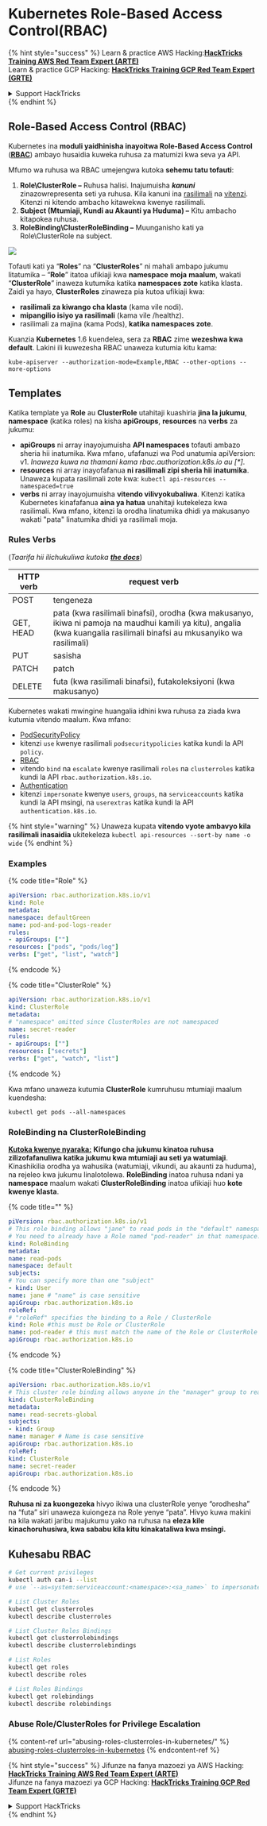 # Kubernetes Role-Based Access Control(RBAC)

{% hint style="success" %}
Learn & practice AWS Hacking:<img src="../../.gitbook/assets/image (1).png" alt="" data-size="line">[**HackTricks Training AWS Red Team Expert (ARTE)**](https://training.hacktricks.xyz/courses/arte)<img src="../../.gitbook/assets/image (1).png" alt="" data-size="line">\
Learn & practice GCP Hacking: <img src="../../.gitbook/assets/image (2).png" alt="" data-size="line">[**HackTricks Training GCP Red Team Expert (GRTE)**<img src="../../.gitbook/assets/image (2).png" alt="" data-size="line">](https://training.hacktricks.xyz/courses/grte)

<details>

<summary>Support HackTricks</summary>

* Check the [**subscription plans**](https://github.com/sponsors/carlospolop)!
* **Join the** 💬 [**Discord group**](https://discord.gg/hRep4RUj7f) or the [**telegram group**](https://t.me/peass) or **follow** us on **Twitter** 🐦 [**@hacktricks\_live**](https://twitter.com/hacktricks\_live)**.**
* **Share hacking tricks by submitting PRs to the** [**HackTricks**](https://github.com/carlospolop/hacktricks) and [**HackTricks Cloud**](https://github.com/carlospolop/hacktricks-cloud) github repos.

</details>
{% endhint %}

## Role-Based Access Control (RBAC)

Kubernetes ina **moduli yaidhinisha inayoitwa Role-Based Access Control** ([**RBAC**](https://kubernetes.io/docs/reference/access-authn-authz/rbac/)) ambayo husaidia kuweka ruhusa za matumizi kwa seva ya API.

Mfumo wa ruhusa wa RBAC umejengwa kutoka **sehemu tatu tofauti**:

1. **Role\ClusterRole ­–** Ruhusa halisi. Inajumuisha _**kanuni**_ zinazowrepresenta seti ya ruhusa. Kila kanuni ina [rasilimali](https://kubernetes.io/docs/reference/kubectl/overview/#resource-types) na [vitenzi](https://kubernetes.io/docs/reference/access-authn-authz/authorization/#determine-the-request-verb). Kitenzi ni kitendo ambacho kitawekwa kwenye rasilimali.
2. **Subject (Mtumiaji, Kundi au Akaunti ya Huduma) –** Kitu ambacho kitapokea ruhusa.
3. **RoleBinding\ClusterRoleBinding –** Muunganisho kati ya Role\ClusterRole na subject.

![](https://www.cyberark.com/wp-content/uploads/2018/12/rolebiding\_serviceaccount\_and\_role-1024x551.png)

Tofauti kati ya “**Roles**” na “**ClusterRoles**” ni mahali ambapo jukumu litatumika – “**Role**” itatoa ufikiaji kwa **namespace** **moja** **maalum**, wakati “**ClusterRole**” inaweza kutumika katika **namespaces zote** katika klasta. Zaidi ya hayo, **ClusterRoles** zinaweza pia kutoa ufikiaji kwa:

* **rasilimali za kiwango cha klasta** (kama vile nodi).
* **mipangilio isiyo ya rasilimali** (kama vile /healthz).
* rasilimali za majina (kama Pods), **katika namespaces zote**.

Kuanzia **Kubernetes** 1.6 kuendelea, sera za **RBAC** zime **wezeshwa kwa default**. Lakini ili kuwezesha RBAC unaweza kutumia kitu kama:
```
kube-apiserver --authorization-mode=Example,RBAC --other-options --more-options
```
## Templates

Katika template ya **Role** au **ClusterRole** utahitaji kuashiria **jina la jukumu**, **namespace** (katika roles) na kisha **apiGroups**, **resources** na **verbs** za jukumu:

* **apiGroups** ni array inayojumuisha **API namespaces** tofauti ambazo sheria hii inatumika. Kwa mfano, ufafanuzi wa Pod unatumia apiVersion: v1. _Inaweza kuwa na thamani kama rbac.authorization.k8s.io au \[\*]_.
* **resources** ni array inayofafanua **ni rasilimali zipi sheria hii inatumika**. Unaweza kupata rasilimali zote kwa: `kubectl api-resources --namespaced=true`
* **verbs** ni array inayojumuisha **vitendo vilivyokubaliwa**. Kitenzi katika Kubernetes kinafafanua **aina ya hatua** unahitaji kutekeleza kwa rasilimali. Kwa mfano, kitenzi la orodha linatumika dhidi ya makusanyo wakati "pata" linatumika dhidi ya rasilimali moja.

### Rules Verbs

(_Taarifa hii ilichukuliwa kutoka_ [_**the docs**_](https://kubernetes.io/docs/reference/access-authn-authz/authorization/#determine-the-request-verb))

| HTTP verb | request verb                                                                                                                                                  |
| --------- | ------------------------------------------------------------------------------------------------------------------------------------------------------------- |
| POST      | tengeneza                                                                                                                                                     |
| GET, HEAD | pata (kwa rasilimali binafsi), orodha (kwa makusanyo, ikiwa ni pamoja na maudhui kamili ya kitu), angalia (kwa kuangalia rasilimali binafsi au mkusanyiko wa rasilimali) |
| PUT       | sasisha                                                                                                                                                       |
| PATCH     | patch                                                                                                                                                         |
| DELETE    | futa (kwa rasilimali binafsi), futakoleksiyoni (kwa makusanyo)                                                                                              |

Kubernetes wakati mwingine huangalia idhini kwa ruhusa za ziada kwa kutumia vitendo maalum. Kwa mfano:

* [PodSecurityPolicy](https://kubernetes.io/docs/concepts/policy/pod-security-policy/)
* kitenzi `use` kwenye rasilimali `podsecuritypolicies` katika kundi la API `policy`.
* [RBAC](https://kubernetes.io/docs/reference/access-authn-authz/rbac/#privilege-escalation-prevention-and-bootstrapping)
* vitendo `bind` na `escalate` kwenye rasilimali `roles` na `clusterroles` katika kundi la API `rbac.authorization.k8s.io`.
* [Authentication](https://kubernetes.io/docs/reference/access-authn-authz/authentication/)
* kitenzi `impersonate` kwenye `users`, `groups`, na `serviceaccounts` katika kundi la API msingi, na `userextras` katika kundi la API `authentication.k8s.io`.

{% hint style="warning" %}
Unaweza kupata **vitendo vyote ambavyo kila rasilimali inasaidia** ukitekeleza `kubectl api-resources --sort-by name -o wide`
{% endhint %}

### Examples

{% code title="Role" %}
```yaml
apiVersion: rbac.authorization.k8s.io/v1
kind: Role
metadata:
namespace: defaultGreen
name: pod-and-pod-logs-reader
rules:
- apiGroups: [""]
resources: ["pods", "pods/log"]
verbs: ["get", "list", "watch"]
```
{% endcode %}

{% code title="ClusterRole" %}
```yaml
apiVersion: rbac.authorization.k8s.io/v1
kind: ClusterRole
metadata:
# "namespace" omitted since ClusterRoles are not namespaced
name: secret-reader
rules:
- apiGroups: [""]
resources: ["secrets"]
verbs: ["get", "watch", "list"]
```
{% endcode %}

Kwa mfano unaweza kutumia **ClusterRole** kumruhusu mtumiaji maalum kuendesha:
```
kubectl get pods --all-namespaces
```
### **RoleBinding na ClusterRoleBinding**

[**Kutoka kwenye nyaraka:**](https://kubernetes.io/docs/reference/access-authn-authz/rbac/#rolebinding-and-clusterrolebinding) **Kifungo cha jukumu kinatoa ruhusa zilizofafanuliwa katika jukumu kwa mtumiaji au seti ya watumiaji**. Kinashikilia orodha ya wahusika (watumiaji, vikundi, au akaunti za huduma), na rejeleo kwa jukumu linalotolewa. **RoleBinding** inatoa ruhusa ndani ya **namespace** maalum wakati **ClusterRoleBinding** inatoa ufikiaji huo **kote kwenye klasta**.

{% code title="" %}
```yaml
piVersion: rbac.authorization.k8s.io/v1
# This role binding allows "jane" to read pods in the "default" namespace.
# You need to already have a Role named "pod-reader" in that namespace.
kind: RoleBinding
metadata:
name: read-pods
namespace: default
subjects:
# You can specify more than one "subject"
- kind: User
name: jane # "name" is case sensitive
apiGroup: rbac.authorization.k8s.io
roleRef:
# "roleRef" specifies the binding to a Role / ClusterRole
kind: Role #this must be Role or ClusterRole
name: pod-reader # this must match the name of the Role or ClusterRole you wish to bind to
apiGroup: rbac.authorization.k8s.io
```
{% endcode %}

{% code title="ClusterRoleBinding" %}
```yaml
apiVersion: rbac.authorization.k8s.io/v1
# This cluster role binding allows anyone in the "manager" group to read secrets in any namespace.
kind: ClusterRoleBinding
metadata:
name: read-secrets-global
subjects:
- kind: Group
name: manager # Name is case sensitive
apiGroup: rbac.authorization.k8s.io
roleRef:
kind: ClusterRole
name: secret-reader
apiGroup: rbac.authorization.k8s.io
```
{% endcode %}

**Ruhusa ni za kuongezeka** hivyo ikiwa una clusterRole yenye “orodhesha” na “futa” siri unaweza kuiongeza na Role yenye “pata”. Hivyo kuwa makini na kila wakati jaribu majukumu yako na ruhusa na **eleza kile kinachoruhusiwa, kwa sababu kila kitu kinakataliwa kwa msingi.**

## **Kuhesabu RBAC**
```bash
# Get current privileges
kubectl auth can-i --list
# use `--as=system:serviceaccount:<namespace>:<sa_name>` to impersonate a service account

# List Cluster Roles
kubectl get clusterroles
kubectl describe clusterroles

# List Cluster Roles Bindings
kubectl get clusterrolebindings
kubectl describe clusterrolebindings

# List Roles
kubectl get roles
kubectl describe roles

# List Roles Bindings
kubectl get rolebindings
kubectl describe rolebindings
```
### Abuse Role/ClusterRoles for Privilege Escalation

{% content-ref url="abusing-roles-clusterroles-in-kubernetes/" %}
[abusing-roles-clusterroles-in-kubernetes](abusing-roles-clusterroles-in-kubernetes/)
{% endcontent-ref %}

{% hint style="success" %}
Jifunze na fanya mazoezi ya AWS Hacking:<img src="../../.gitbook/assets/image (1).png" alt="" data-size="line">[**HackTricks Training AWS Red Team Expert (ARTE)**](https://training.hacktricks.xyz/courses/arte)<img src="../../.gitbook/assets/image (1).png" alt="" data-size="line">\
Jifunze na fanya mazoezi ya GCP Hacking: <img src="../../.gitbook/assets/image (2).png" alt="" data-size="line">[**HackTricks Training GCP Red Team Expert (GRTE)**<img src="../../.gitbook/assets/image (2).png" alt="" data-size="line">](https://training.hacktricks.xyz/courses/grte)

<details>

<summary>Support HackTricks</summary>

* Angalia [**mpango wa usajili**](https://github.com/sponsors/carlospolop)!
* **Jiunge na** 💬 [**kikundi cha Discord**](https://discord.gg/hRep4RUj7f) au [**kikundi cha telegram**](https://t.me/peass) au **fuata** sisi kwenye **Twitter** 🐦 [**@hacktricks\_live**](https://twitter.com/hacktricks\_live)**.**
* **Shiriki mbinu za hacking kwa kuwasilisha PRs kwa** [**HackTricks**](https://github.com/carlospolop/hacktricks) na [**HackTricks Cloud**](https://github.com/carlospolop/hacktricks-cloud) github repos.

</details>
{% endhint %}
